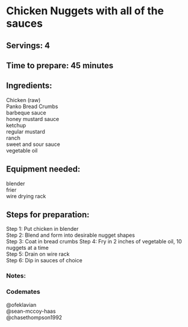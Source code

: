 # Chicken Nuggets with all of the sauces

## Servings: 4

## Time to prepare: 45 minutes 

## Ingredients:
Chicken (raw) <br/>
Panko Bread Crumbs <br/>
barbeque sauce <br/>
honey mustard sauce <br/>
ketchup <br/>
regular mustard <br/>
ranch <br/>
sweet and sour sauce <br/>
vegetable oil

## Equipment needed:
blender <br/>
frier <br/>
wire drying rack

## Steps for preparation:
Step 1: Put chicken in blender <br/>
Step 2: Blend and form into desirable nugget shapes <br/>
Step 3: Coat in bread crumbs
Step 4: Fry in 2 inches of vegetable oil, 10 nuggets at a time<br/>
Step 5: Drain on wire rack<br/>
Step 6: Dip in sauces of choice<br/>


### Notes:



### Codemates #
@ofeklavian </br>
@sean-mccoy-haas </br>
@chasethompson1992
